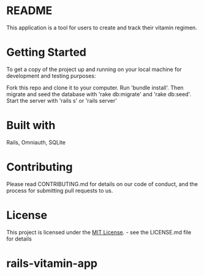 # README

This application is a tool for users to create and track their vitamin regimen.

# Getting Started

To get a copy of the project up and running on your local machine for development and testing purposes:

Fork this repo and clone it to your computer. Run 'bundle install'. Then migrate and seed the database with 'rake db:migrate' and 'rake db:seed'.
Start the server with 'rails s' or 'rails server'

# Built with
Rails, Omniauth, SQLite

# Contributing
Please read CONTRIBUTING.md for details on our code of conduct, and the process for submitting pull requests to us.

# License

This project is licensed under the [MIT License](http://opensource.org/licenses/MIT). - see the LICENSE.md file for details

# rails-vitamin-app
